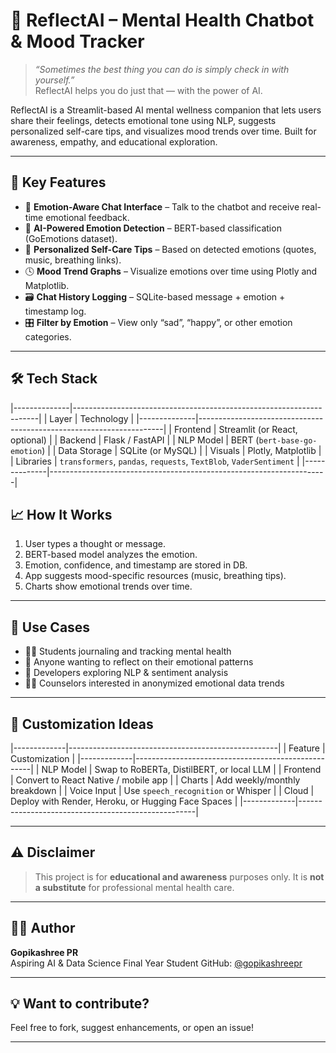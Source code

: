 # 🌿 ReflectAI – Mental Health Chatbot & Mood Tracker

> *“Sometimes the best thing you can do is simply check in with yourself.”*  
> ReflectAI helps you do just that — with the power of AI.

ReflectAI is a Streamlit-based AI mental wellness companion that lets users share their feelings, detects emotional tone using NLP, suggests personalized self-care tips, and visualizes mood trends over time. Built for awareness, empathy, and educational exploration.

---

## 🚀 Key Features

- 💬 **Emotion-Aware Chat Interface** – Talk to the chatbot and receive real-time emotional feedback.
- 🧠 **AI-Powered Emotion Detection** – BERT-based classification (GoEmotions dataset).
- 🧘 **Personalized Self-Care Tips** – Based on detected emotions (quotes, music, breathing links).
- 🕓 **Mood Trend Graphs** – Visualize emotions over time using Plotly and Matplotlib.
- 🗃️ **Chat History Logging** – SQLite-based message + emotion + timestamp log.
- 🎛️ **Filter by Emotion** – View only “sad”, “happy”, or other emotion categories.
---

## 🛠️ Tech Stack
|--------------|---------------------------------------------------------------------|
| Layer        | Technology                                                          |
|--------------|---------------------------------------------------------------------|
| Frontend     | Streamlit (or React, optional)                                      |
| Backend      | Flask / FastAPI                                                     |
| NLP Model    | BERT (`bert-base-go-emotion`)                                       |
| Data Storage | SQLite (or MySQL)                                                   |
| Visuals      | Plotly, Matplotlib                                                  |
| Libraries    | `transformers`, `pandas`, `requests`, `TextBlob`, `VaderSentiment`  |
|--------------|---------------------------------------------------------------------|

## 📈 How It Works

1. User types a thought or message.
2. BERT-based model analyzes the emotion.
3. Emotion, confidence, and timestamp are stored in DB.
4. App suggests mood-specific resources (music, breathing tips).
5. Charts show emotional trends over time.

---

## 🎯 Use Cases

- 🧑‍🎓 Students journaling and tracking mental health
- 🧘 Anyone wanting to reflect on their emotional patterns
- 🧪 Developers exploring NLP & sentiment analysis
- 🧑‍⚕️ Counselors interested in anonymized emotional data trends

---

## 🔧 Customization Ideas
|-------------|----------------------------------------------------|
| Feature     | Customization                                      |
|-------------|----------------------------------------------------|
| NLP Model   | Swap to RoBERTa, DistilBERT, or local LLM          |
| Frontend    | Convert to React Native / mobile app               |
| Charts      | Add weekly/monthly breakdown                       |
| Voice Input | Use `speech_recognition` or Whisper                |
| Cloud       | Deploy with Render, Heroku, or Hugging Face Spaces |
|-------------|----------------------------------------------------|

---

## ⚠️ Disclaimer

> This project is for **educational and awareness** purposes only. It is **not a substitute** for professional mental health care.

---

## 👩‍💻 Author

**Gopikashree PR**  
Aspiring AI & Data Science Final Year Student 
GitHub: [@gopikashreepr](https://github.com/gopikashreepr)

---

## 💡 Want to contribute?

Feel free to fork, suggest enhancements, or open an issue!

---

